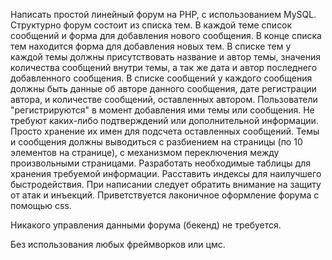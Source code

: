 Написать простой линейный форум на PHP, с использованием MySQL.
Структурно форум состоит из списка тем.
В каждой теме список сообщений и форма для добавления нового сообщения.
В конце списка тем находится форма для добавления новых тем.
В списке тем у каждой темы должны присутствовать название и автор темы,
значения количества сообщений внутри темы,
а так же дата и автор последнего добавленного сообщения.
В списке сообщений у каждого сообщения должны быть данные об авторе
данного сообщения, дате регистрации автора, и количестве сообщений,
оставленных автором.
Пользователи "регистрируются" в момент добавления ими темы или сообщения.
Не требуют каких-либо подтверждений или дополнительной информации.
Просто хранение их имен для подсчета оставленных сообщений.
Темы и сообщения должны выводиться с разбиением на страницы
(по 10 элементов на странице),
с механизмом переключения между произвольными страницами.
Разработать необходимые таблицы для хранения требуемой информации.
Расставить индексы для наилучшего быстродействия.
При написании следует обратить внимание на защиту от атак и инъекций.
Приветствуется лаконичное оформление форума с помощью css.

Никакого управления данными форума (бекенд) не требуется.

Без использования любых фреймворков или цмс.